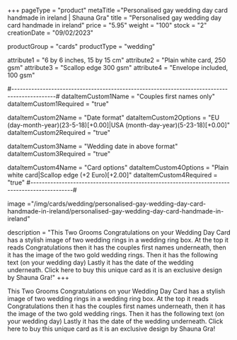 +++
pageType = "product"
metaTitle ="Personalised gay wedding day card handmade in ireland | Shauna Gra"
title = "Personalised gay wedding day card handmade in ireland"
price = "5.95"
weight = "100"
stock = "2"
creationDate = "09/02/2023"

productGroup = "cards"
productType = "wedding"
 
attribute1 = "6 by 6 inches, 15 by 15 cm" 
attribute2 = "Plain white card, 250 gsm"
attribute3 = "Scallop edge 300 gsm"
attribute4 = "Envelope included, 100 gsm"
 
#---------------------------------------------------------------------------------------------#
dataItemCustom1Name = "Couples first names only"
dataItemCustom1Required = "true"

dataItemCustom2Name = "Date format"
dataItemCustom2Options = "EU (day-month-year)(23-5-18)[+0.00]|USA (month-day-year)(5-23-18)[+0.00]"
dataItemCustom2Required = "true"

dataItemCustom3Name = "Wedding date in above format"
dataItemCustom3Required = "true"

dataItemCustom4Name = "Card options"
dataItemCustom4Options = "Plain white card|Scallop edge (+2 Euro)[+2.00]"
dataItemCustom4Required = "true"
#---------------------------------------------------------------------------------------------#
 
image ="/img/cards/wedding/personalised-gay-wedding-day-card-handmade-in-ireland/personalised-gay-wedding-day-card-handmade-in-ireland"
 
description = "This Two Grooms Congratulations on your Wedding Day Card has a stylish image of two wedding rings in a wedding ring box.  At the top it reads Congratulations then it has the couples first names underneath, then it has the image of the two gold wedding rings.  Then it has the following text (on your wedding day) Lastly it has the date of the wedding underneath.  Click here to buy this unique card as it is an exclusive design by Shauna Gra!"
+++

This Two Grooms Congratulations on your Wedding Day Card has a stylish image of two wedding rings in a wedding ring box. At the top it reads Congratulations then it has the couples first names underneath, then it has the image of the two gold wedding rings. Then it has the following text (on your wedding day) Lastly it has the date of the wedding underneath. Click here to buy this unique card as it is an exclusive design by Shauna Gra!
